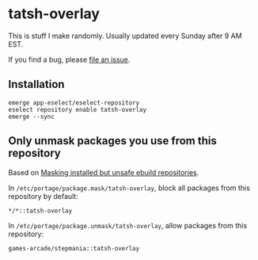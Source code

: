 # tatsh-overlay

This is stuff I make randomly. Usually updated every Sunday after 9 AM EST.

If you find a bug, please [file an issue](https://github.com/Tatsh/tatsh-overlay/issues/new).

## Installation

```shell
emerge app-eselect/eselect-repository
eselect repository enable tatsh-overlay
emerge --sync
```

## Only unmask packages you use from this repository

Based on [Masking installed but unsafe ebuild repositories](https://wiki.gentoo.org/wiki/Ebuild_repository#Masking_installed_but_unsafe_ebuild_repositories).

In `/etc/portage/package.mask/tatsh-overlay`, block all packages from this repository by default:

```plain
*/*::tatsh-overlay
```

In `/etc/portage/package.unmask/tatsh-overlay`, allow packages from this repository:

```plain
games-arcade/stepmania::tatsh-overlay
```
